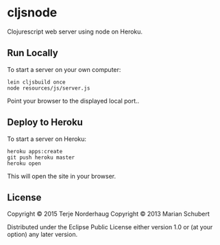 # cljsnode

Clojurescript web server using node on Heroku.

## Run Locally

To start a server on your own computer:

    lein cljsbuild once
    node resources/js/server.js

Point your browser to the displayed local port..

## Deploy to Heroku

To start a server on Heroku:

    heroku apps:create
    git push heroku master
    heroku open

This will open the site in your browser.

## License

Copyright © 2015 Terje Norderhaug
Copyright © 2013 Marian Schubert

Distributed under the Eclipse Public License either version 1.0 or (at
your option) any later version.
